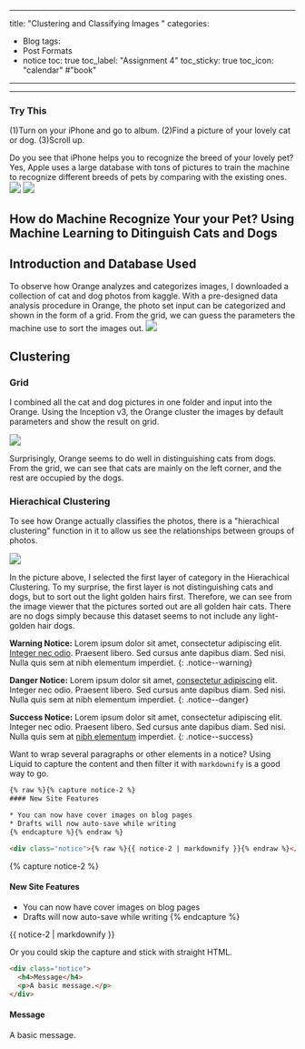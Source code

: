 
---
title: "Clustering and Classifying Images "
categories:
  - Blog
tags:
  - Post Formats
  - notice
toc: true
toc_label: "Assignment 4"
toc_sticky: true
toc_icon: "calendar" #"book"

---
---
### Try This

(1)Turn on your iPhone and go to album. 
(2)Find a picture of your lovely cat or dog.
(3)Scroll up.

Do you see that iPhone helps you to recognize the breed of your lovely pet? 
Yes, Apple uses a large database with tons of pictures to train the machine to recognize different breeds of pets by comparing with the existing ones.
<img src="/assets/images/assignment2_images/dog.jpg" style="zoom:125%;" />
<img src="/assets/images/assignment2_images/cat.jpg" style="zoom:125%;" />

## How do Machine Recognize Your your Pet? Using Machine Learning to Ditinguish Cats and Dogs


## Introduction and Database Used

To observe how Orange analyzes and categorizes images, I downloaded a collection of cat and dog photos from kaggle. With a pre-designed data analysis procedure in Orange, the photo set input can be categorized and shown in the form of a grid. From the grid, we can guess the parameters the machine use to sort the images out.
<img src="/assets/images/assignment2_images/procedure.jpg" style="zoom:125%;" />

## Clustering
### Grid

I combined all the cat and dog pictures in one folder and input into the Orange. Using the Inception v3, the Orange cluster the images by default parameters and show the result on grid. 

<img src="/assets/images/assignment2_images/overview.jpg" style="zoom:125%;" />

Surprisingly, Orange seems to do well in distinguishing cats from dogs. From the grid, we can see that cats are mainly on the left corner, and the rest are occupied by the dogs. 

### Hierachical Clustering
To see how Orange actually classifies the photos, there is a "hierachical clustering" function in it to allow us see the relationships between groups of photos.

<img src="/assets/images/assignment2_images/first_category.jpg" style="zoom:125%;" />

In the picture above, I selected the first layer of category in the Hierachical Clustering. To my surprise, the first layer is not distinguishing cats and dogs, but to sort out the light golden hairs first. Therefore, we can see from the image viewer that the pictures sorted out are all golden hair cats. There are no dogs simply because this dataset seems to not include any light-golden hair dogs.



**Warning Notice:** Lorem ipsum dolor sit amet, consectetur adipiscing elit. [Integer nec odio](#). Praesent libero. Sed cursus ante dapibus diam. Sed nisi. Nulla quis sem at nibh elementum imperdiet.
{: .notice--warning}

**Danger Notice:** Lorem ipsum dolor sit amet, [consectetur adipiscing](#) elit. Integer nec odio. Praesent libero. Sed cursus ante dapibus diam. Sed nisi. Nulla quis sem at nibh elementum imperdiet.
{: .notice--danger}

**Success Notice:** Lorem ipsum dolor sit amet, consectetur adipiscing elit. Integer nec odio. Praesent libero. Sed cursus ante dapibus diam. Sed nisi. Nulla quis sem at [nibh elementum](#) imperdiet.
{: .notice--success}

Want to wrap several paragraphs or other elements in a notice? Using Liquid to capture the content and then filter it with `markdownify` is a good way to go.

```html
{% raw %}{% capture notice-2 %}
#### New Site Features

* You can now have cover images on blog pages
* Drafts will now auto-save while writing
{% endcapture %}{% endraw %}

<div class="notice">{% raw %}{{ notice-2 | markdownify }}{% endraw %}</div>
```

{% capture notice-2 %}
#### New Site Features

* You can now have cover images on blog pages
* Drafts will now auto-save while writing
{% endcapture %}

<div class="notice">
  {{ notice-2 | markdownify }}
</div>

Or you could skip the capture and stick with straight HTML.

```html
<div class="notice">
  <h4>Message</h4>
  <p>A basic message.</p>
</div>
```

<div class="notice">
  <h4>Message</h4>
  <p>A basic message.</p>
</div>